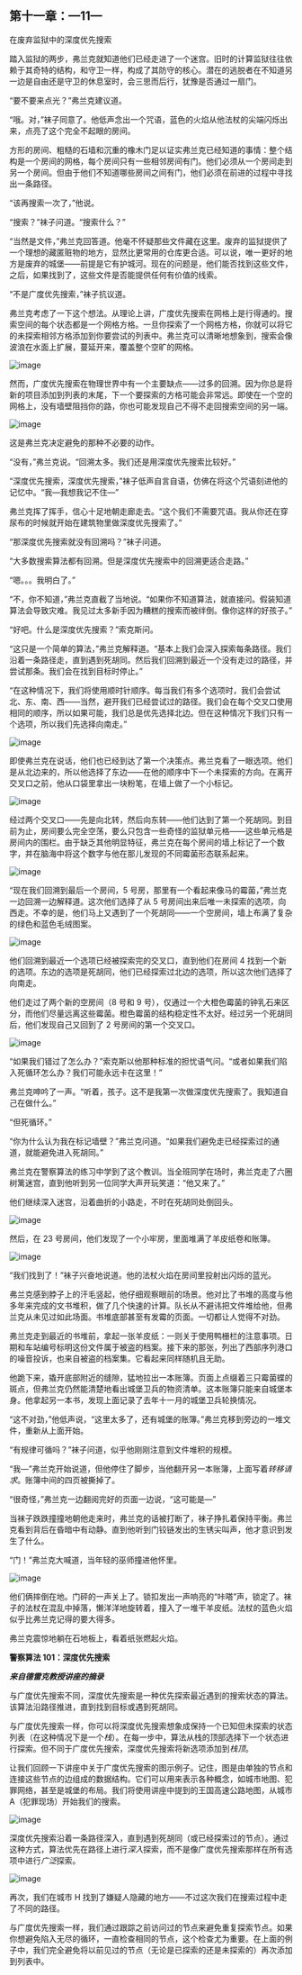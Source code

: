 ## 第十一章：—11—

在废弃监狱中的深度优先搜索

踏入监狱的两步，弗兰克就知道他们已经走进了一个迷宫。旧时的计算监狱往往依赖于其奇特的结构，和守卫一样，构成了其防守的核心。潜在的逃脱者在不知道另一边是自由还是守卫的休息室时，会三思而后行，犹豫是否通过一扇门。

“要不要来点光？”弗兰克建议道。

“哦。对，”袜子同意了。他低声念出一个咒语，蓝色的火焰从他法杖的尖端闪烁出来，点亮了这个完全不起眼的房间。

方形的房间、粗糙的石墙和沉重的橡木门足以证实弗兰克已经知道的事情：整个结构是一个房间的网格，每个房间只有一些相邻房间有门。他们必须从一个房间走到另一个房间。但由于他们不知道哪些房间之间有门，他们必须在前进的过程中寻找出一条路径。

“该再搜索一次了，”他说。

“搜索？”袜子问道。“搜索什么？”

“当然是文件，”弗兰克回答道。他毫不怀疑那些文件藏在这里。废弃的监狱提供了一个理想的藏匿赃物的地方，显然比更常用的仓库更合适。可以说，唯一更好的地方是废弃的城堡——前提是它有护城河。现在的问题是，他们能否找到这些文件，之后，如果找到了，这些文件是否能提供任何有价值的线索。

“不是广度优先搜索，”袜子抗议道。

弗兰克考虑了一下这个想法。从理论上讲，广度优先搜索在网格上是行得通的。搜索空间的每个状态都是一个网格方格。一旦你探索了一个网格方格，你就可以将它的未探索相邻方格添加到你要尝试的列表中。弗兰克可以清晰地想象到，搜索会像波浪在水面上扩展，蔓延开来，覆盖整个空旷的网格。

![image](img/f0084-01.jpg)

然而，广度优先搜索在物理世界中有一个主要缺点——过多的回溯。因为你总是将新的项目添加到列表的末尾，下一个要探索的方格可能会非常远。即使在一个空的网格上，没有墙壁阻挡你的路，你也可能发现自己不得不走回搜索空间的另一端。

![image](img/f0085-01.jpg)

这是弗兰克决定避免的那种不必要的动作。

“没有，”弗兰克说。“回溯太多。我们还是用深度优先搜索比较好。”

“深度优先搜索，深度优先搜索，”袜子低声自言自语，仿佛在将这个咒语刻进他的记忆中。“我—我想我记不住—”

弗兰克挥了挥手，信心十足地朝走廊走去。“这个我们不需要咒语。我从你还在穿尿布的时候就开始在建筑物里做深度优先搜索了。”

“那深度优先搜索就没有回溯吗？”袜子问道。

“大多数搜索算法都有回溯。但是深度优先搜索中的回溯更适合走路。”

“嗯。。。我明白了。”

“不，你不知道，”弗兰克直截了当地说。“如果你不知道算法，就直接问。假装知道算法会导致灾难。我见过太多新手因为糟糕的搜索而被绊倒。像你这样的好孩子。”

“好吧。什么是深度优先搜索？”索克斯问。

“这只是一个简单的算法，”弗兰克解释道。“基本上我们会深入探索每条路径。我们沿着一条路径走，直到遇到死胡同。然后我们回溯到最近一个没有走过的路径，并尝试那条。我们会在找到目标时停止。”

“在这种情况下，我们将使用顺时针顺序。每当我们有多个选项时，我们会尝试北、东、南、西——当然，避开我们已经尝试过的路径。我们会在每个交叉口使用相同的顺序，所以如果可能，我们总是优先选择北边。但在这种情况下我们只有一个选项，所以我们先选择向南走。”

![image](img/f0086-01.jpg)

即使弗兰克在说话，他们也已经到达了第一个决策点。弗兰克看了一眼选项。他们是从北边来的，所以他选择了东边——在他的顺序中下一个未探索的方向。在离开交叉口之前，他从口袋里拿出一块粉笔，在墙上做了一个小标记。

![image](img/f0086-02.jpg)

经过两个交叉口——先是向北转，然后向东转——他们达到了第一个死胡同。到目前为止，房间要么完全空荡，要么只包含一些奇怪的监狱单元格——这些单元格是房间内的围栏。由于缺乏其他明显特征，弗兰克在每个房间的墙上标记了一个数字，并在脑海中将这个数字与他在那儿发现的不同霉菌形态联系起来。

![image](img/f0087-01.jpg)

“现在我们回溯到最后一个房间，5 号房，那里有一个看起来像马的霉菌，”弗兰克一边回溯一边解释道。这次他们选择了从 5 号房间出来后唯一未探索的选项，向西走。不幸的是，他们马上又遇到了一个死胡同——一个空房间，墙上布满了复杂的绿色和蓝色毛绒图案。

![image](img/f0087-02.jpg)

他们回溯到最近一个选项已经被探索完的交叉口，直到他们在房间 4 找到一个新的选项。东边的选项是死胡同，他们已经探索过北边的选项，所以这次他们选择了向南走。

他们走过了两个新的空房间（8 号和 9 号），仅通过一个大橙色霉菌的钟乳石来区分，而他们尽量远离这些霉菌。橙色霉菌的结构稳定性不太好。经过另一个死胡同后，他们发现自己又回到了 2 号房间的第一个交叉口。

![image](img/f0087-03.jpg)

“如果我们错过了怎么办？”索克斯以他那种标准的担忧语气问。“或者如果我们陷入死循环怎么办？我们可能永远卡在这里！”

弗兰克呻吟了一声。“听着，孩子。这不是我第一次做深度优先搜索了。我知道自己在做什么。”

“但死循环。”

“你为什么认为我在标记墙壁？”弗兰克问道。“如果我们避免走已经探索过的通道，就能避免进入死胡同。”

弗兰克在警察算法的练习中学到了这个教训。当全班同学在场时，弗兰克走了六圈树篱迷宫，直到他听到另一位同学大声开玩笑道：“他又来了。”

他们继续深入迷宫，沿着曲折的小路走，不时在死胡同处倒回头。

![image](img/f0088-01.jpg)

然后，在 23 号房间，他们发现了一个小牢房，里面堆满了羊皮纸卷和账簿。

![image](img/f0088-02.jpg)

“我们找到了！”袜子兴奋地说道。他的法杖火焰在房间里投射出闪烁的蓝光。

弗兰克感到脖子上的汗毛竖起，他仔细观察眼前的场景。他对比了书堆的高度与他多年来完成的文书堆积，做了几个快速的计算。队长从不避讳把文件堆给他，但弗兰克从未见过如此场面。书堆底部甚至有发霉的页面。一切都让人觉得不对劲。

弗兰克走到最近的书堆前，拿起一张羊皮纸：一则关于使用鸭栅栏的注意事项。日期和车站编号标明这份文件属于被盗的档案。接下来的那张，列出了西部序列港口的噪音投诉，也来自被盗的档案集。它看起来同样随机且无助。

他跪下来，撬开底部附近的缝隙，猛地拉出一本账簿。页面上点缀着三只霉菌蝶的斑点，但弗兰克仍然能清楚地看出城堡卫兵的物资清单。这本账簿只能来自城堡本身。他拿起另一本书，发现上面记录了去年十一月的城堡卫兵轮换情况。

“这不对劲，”他低声说，“这里太多了，还有城堡的账簿。”弗兰克移到旁边的一堆文件，重新从上面开始。

“有规律可循吗？”袜子问道，似乎他刚刚注意到文件堆积的规模。

“我—”弗兰克开始说道，但他停住了脚步，当他翻开另一本账簿，上面写着*转移请求*。账簿中间的四页被撕掉了。

“很奇怪，”弗兰克一边翻阅完好的页面一边说，“这可能是—”

当袜子跌跌撞撞地朝他走来时，弗兰克的话被打断了，袜子挣扎着保持平衡。弗兰克看到背后在昏暗中有动静。直到他听到门铰链发出的生锈尖叫声，他才意识到发生了什么。

“门！”弗兰克大喊道，当年轻的巫师撞进他怀里。

![image](img/f0090-01.jpg)

他们俩摔倒在地。门砰的一声关上了。锁扣发出一声响亮的“咔嗒”声，锁定了。袜子的法杖在混乱中掉落，懒洋洋地旋转着，撞入了一堆干羊皮纸。法杖的蓝色火焰似乎比弗兰克记得的要大得多。

弗兰克震惊地躺在石地板上，看着纸张燃起火焰。

**警察算法 101：深度优先搜索**

***来自德雷克教授讲座的摘录***

与广度优先搜索不同，深度优先搜索是一种优先探索最近遇到的搜索状态的算法。该算法沿路径推进，直到找到目标或遇到死胡同。

与广度优先搜索一样，你可以将深度优先搜索想象成保持一个已知但未探索的状态列表（在这种情况下是一个*栈*）。在每一步中，算法从栈的顶部选择下一个状态进行探索。但不同于广度优先搜索，深度优先搜索将新选项添加到*栈顶*。

让我们回顾一下讲座中关于广度优先搜索的图示例子。记住，图是由单独的节点和连接这些节点的边组成的数据结构。它们可以用来表示各种概念，如城市地图、犯罪网络，甚至是城堡的布局。我们将使用讲座中提到的王国高速公路地图，从城市 A（犯罪现场）开始我们的搜索。

![image](img/f0091-01.jpg)

深度优先搜索沿着一条路径深入，直到遇到死胡同（或已经探索过的节点）。通过这种方式，算法优先在路径上进行*深入*探索，而不是像广度优先搜索那样在所有选项中进行*广泛*探索。

![image](img/f0092-01.jpg)

再次，我们在城市 H 找到了嫌疑人隐藏的地方——不过这次我们在搜索过程中走了不同的路径。

与广度优先搜索一样，我们通过跟踪之前访问过的节点来避免重复探索节点。如果你想避免陷入无尽的循环，一直检查相同的节点，这个检查尤为重要。在上面的例子中，我们完全避免将以前见过的节点（无论是已探索的还是未探索的）再次添加到列表中。
